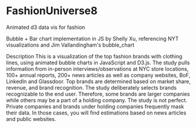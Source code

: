 # FashionUniverse8

Animated d3 data vis for fashion

Bubble + Bar chart implementation in JS by Shelly Xu, referencing NYT visualizations and Jim Vallandingham's bubble_chart

Description
This is a visualization of the top fashion brands with clothing lines, using animated bubble charts in JavaScript and D3.js. The study pulls information from in-person interviews/observations at NYC store locations, 100+ annual reports, 200+ news articles as well as company websites, BoF, LinkedIn and Glassdoor. Top brands are determined based on market share, revenue, and brand recognition. The study deliberately selects brands recognizable to the end user. Therefore, some brands are larger companies while others may be a part of a holding company. The study is not perfect. Private companies and brands under holding companies frequently mask their data. In those cases, you will find estimations based on news articles and public websites.
